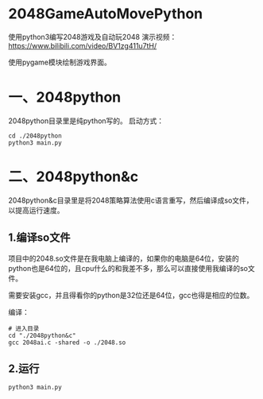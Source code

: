 # 2048GameAutoMovePython
使用python3编写2048游戏及自动玩2048
演示视频：https://www.bilibili.com/video/BV1zg411u7tH/

使用pygame模块绘制游戏界面。
# 一、2048python
2048python目录里是纯python写的。
启动方式：
```shell script
cd ./2048python
python3 main.py
```

# 二、2048python&c
2048python&c目录里是将2048策略算法使用c语言重写，然后编译成so文件，以提高运行速度。

## 1.编译so文件
项目中的2048.so文件是在我电脑上编译的，如果你的电脑是64位，安装的python也是64位的，且cpu什么的和我差不多，那么可以直接使用我编译的so文件。

需要安装gcc，并且得看你的python是32位还是64位，gcc也得是相应的位数。

编译：
```shell script
# 进入目录
cd "./2048python&c"
gcc 2048ai.c -shared -o ./2048.so
```

## 2.运行
```shell script
python3 main.py
```
